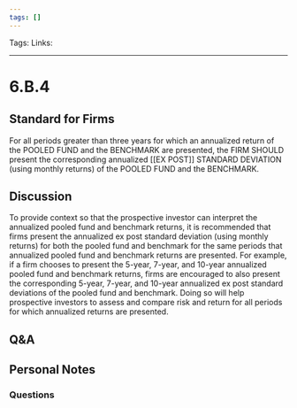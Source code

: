 ```yaml
---
tags: []
---
```

Tags:
Links: 
___
# 6.B.4
## Standard for Firms
For all periods greater than three years for which an annualized return of the POOLED FUND and the BENCHMARK are presented, the FIRM SHOULD present the corresponding annualized [[EX POST]] STANDARD DEVIATION (using monthly returns) of the POOLED FUND and the BENCHMARK.
## Discussion
To provide context so that the prospective investor can interpret the annualized pooled fund and benchmark returns, it is recommended that firms present the annualized ex post standard deviation (using monthly returns) for both the pooled fund and benchmark for the same periods that annualized pooled fund and benchmark returns are presented. For example, if a firm chooses to present the 5-year, 7-year, and 10-year annualized pooled fund and benchmark returns, firms are encouraged to also present the corresponding 5-year, 7-year, and 10-year annualized ex post standard deviations of the pooled fund and benchmark. Doing so will help prospective investors to assess and compare risk and return for all periods for which annualized returns are presented.
## Q&A

## Personal Notes

### Questions
